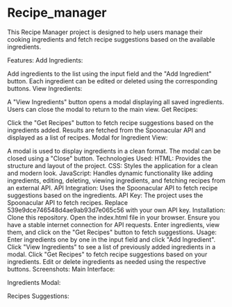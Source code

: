 # Recipe_manager

This Recipe Manager project is designed to help users manage their cooking ingredients and fetch recipe suggestions based on the available ingredients.

Features:
Add Ingredients:

Add ingredients to the list using the input field and the "Add Ingredient" button.
Each ingredient can be edited or deleted using the corresponding buttons.
View Ingredients:

A "View Ingredients" button opens a modal displaying all saved ingredients.
Users can close the modal to return to the main view.
Get Recipes:

Click the "Get Recipes" button to fetch recipe suggestions based on the ingredients added.
Results are fetched from the Spoonacular API and displayed as a list of recipes.
Modal for Ingredient View:

A modal is used to display ingredients in a clean format.
The modal can be closed using a "Close" button.
Technologies Used:
HTML: Provides the structure and layout of the project.
CSS: Styles the application for a clean and modern look.
JavaScript: Handles dynamic functionality like adding ingredients, editing, deleting, viewing ingredients, and fetching recipes from an external API.
API Integration: Uses the Spoonacular API to fetch recipe suggestions based on the ingredients.
API Key:
The project uses the Spoonacular API to fetch recipes.
Replace 539e9dce746548d4ae9ab93d7e065c56 with your own API key.
Installation:
Clone this repository.
Open the index.html file in your browser.
Ensure you have a stable internet connection for API requests.
Enter ingredients, view them, and click on the "Get Recipes" button to fetch suggestions.
Usage:
Enter ingredients one by one in the input field and click "Add Ingredient".
Click "View Ingredients" to see a list of previously added ingredients in a modal.
Click "Get Recipes" to fetch recipe suggestions based on your ingredients.
Edit or delete ingredients as needed using the respective buttons.
Screenshots:
Main Interface:

Ingredients Modal:

Recipes Suggestions:
